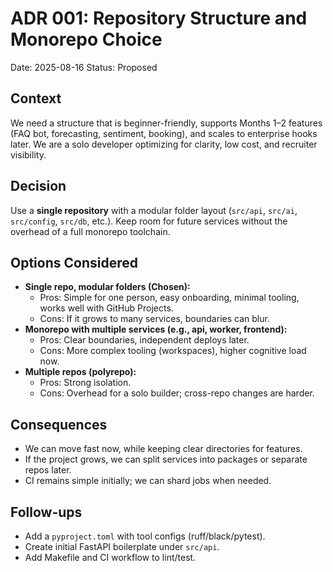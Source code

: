 # ADR 001: Repository Structure and Monorepo Choice

Date: 2025-08-16
Status: Proposed

## Context
We need a structure that is beginner-friendly, supports Months 1–2 features (FAQ bot, forecasting, sentiment, booking), and scales to enterprise hooks later. We are a solo developer optimizing for clarity, low cost, and recruiter visibility.

## Decision
Use a **single repository** with a modular folder layout (`src/api`, `src/ai`, `src/config`, `src/db`, etc.). Keep room for future services without the overhead of a full monorepo toolchain.

## Options Considered
- **Single repo, modular folders (Chosen):**
  - Pros: Simple for one person, easy onboarding, minimal tooling, works well with GitHub Projects.
  - Cons: If it grows to many services, boundaries can blur.
- **Monorepo with multiple services (e.g., api, worker, frontend):**
  - Pros: Clear boundaries, independent deploys later.
  - Cons: More complex tooling (workspaces), higher cognitive load now.
- **Multiple repos (polyrepo):**
  - Pros: Strong isolation.
  - Cons: Overhead for a solo builder; cross-repo changes are harder.

## Consequences
- We can move fast now, while keeping clear directories for features.
- If the project grows, we can split services into packages or separate repos later.
- CI remains simple initially; we can shard jobs when needed.

## Follow-ups
- Add a `pyproject.toml` with tool configs (ruff/black/pytest).
- Create initial FastAPI boilerplate under `src/api`.
- Add Makefile and CI workflow to lint/test.